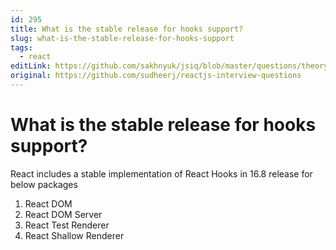 ```yaml
---
id: 295
title: What is the stable release for hooks support?
slug: what-is-the-stable-release-for-hooks-support
tags:
  - react
editLink: https://github.com/sakhnyuk/jsiq/blob/master/questions/theory/react/295.md
original: https://github.com/sudheerj/reactjs-interview-questions
---
```


# What is the stable release for hooks support?

React includes a stable implementation of React Hooks in 16.8 release for below packages

1. React DOM
2. React DOM Server
3. React Test Renderer
4. React Shallow Renderer